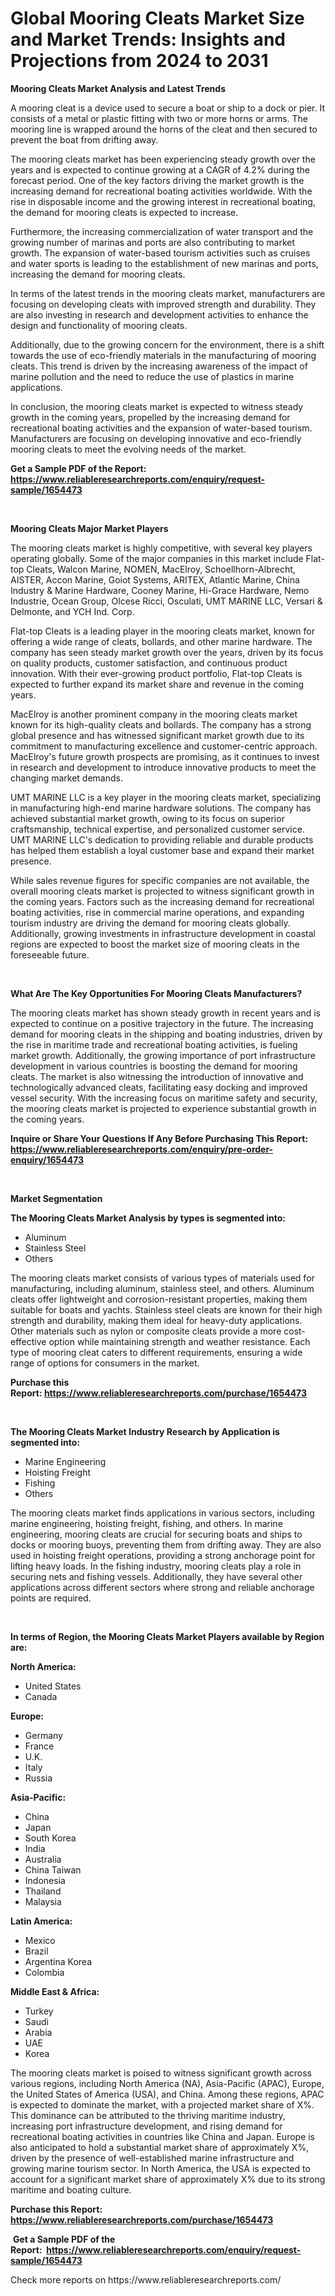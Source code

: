 <p><h1>Global Mooring Cleats Market Size and Market Trends: Insights and Projections from 2024 to 2031</h1></p><p><strong>Mooring Cleats Market Analysis and Latest Trends</strong></p>
<p><p>A mooring cleat is a device used to secure a boat or ship to a dock or pier. It consists of a metal or plastic fitting with two or more horns or arms. The mooring line is wrapped around the horns of the cleat and then secured to prevent the boat from drifting away.</p><p>The mooring cleats market has been experiencing steady growth over the years and is expected to continue growing at a CAGR of 4.2% during the forecast period. One of the key factors driving the market growth is the increasing demand for recreational boating activities worldwide. With the rise in disposable income and the growing interest in recreational boating, the demand for mooring cleats is expected to increase.</p><p>Furthermore, the increasing commercialization of water transport and the growing number of marinas and ports are also contributing to market growth. The expansion of water-based tourism activities such as cruises and water sports is leading to the establishment of new marinas and ports, increasing the demand for mooring cleats.</p><p>In terms of the latest trends in the mooring cleats market, manufacturers are focusing on developing cleats with improved strength and durability. They are also investing in research and development activities to enhance the design and functionality of mooring cleats.</p><p>Additionally, due to the growing concern for the environment, there is a shift towards the use of eco-friendly materials in the manufacturing of mooring cleats. This trend is driven by the increasing awareness of the impact of marine pollution and the need to reduce the use of plastics in marine applications.</p><p>In conclusion, the mooring cleats market is expected to witness steady growth in the coming years, propelled by the increasing demand for recreational boating activities and the expansion of water-based tourism. Manufacturers are focusing on developing innovative and eco-friendly mooring cleats to meet the evolving needs of the market.</p></p>
<p><strong>Get a Sample PDF of the Report:&nbsp; <a href="https://www.reliableresearchreports.com/enquiry/request-sample/1654473">https://www.reliableresearchreports.com/enquiry/request-sample/1654473</a></strong></p>
<p>&nbsp;</p>
<p><strong>Mooring Cleats Major Market Players</strong></p>
<p><p>The mooring cleats market is highly competitive, with several key players operating globally. Some of the major companies in this market include Flat-top Cleats, Walcon Marine, NOMEN, MacElroy, Schoellhorn-Albrecht, AISTER, Accon Marine, Goiot Systems, ARITEX, Atlantic Marine, China Industry & Marine Hardware, Cooney Marine, Hi-Grace Hardware, Nemo Industrie, Ocean Group, Olcese Ricci, Osculati, UMT MARINE LLC, Versari & Delmonte, and YCH Ind. Corp.</p><p>Flat-top Cleats is a leading player in the mooring cleats market, known for offering a wide range of cleats, bollards, and other marine hardware. The company has seen steady market growth over the years, driven by its focus on quality products, customer satisfaction, and continuous product innovation. With their ever-growing product portfolio, Flat-top Cleats is expected to further expand its market share and revenue in the coming years.</p><p>MacElroy is another prominent company in the mooring cleats market known for its high-quality cleats and bollards. The company has a strong global presence and has witnessed significant market growth due to its commitment to manufacturing excellence and customer-centric approach. MacElroy's future growth prospects are promising, as it continues to invest in research and development to introduce innovative products to meet the changing market demands.</p><p>UMT MARINE LLC is a key player in the mooring cleats market, specializing in manufacturing high-end marine hardware solutions. The company has achieved substantial market growth, owing to its focus on superior craftsmanship, technical expertise, and personalized customer service. UMT MARINE LLC's dedication to providing reliable and durable products has helped them establish a loyal customer base and expand their market presence.</p><p>While sales revenue figures for specific companies are not available, the overall mooring cleats market is projected to witness significant growth in the coming years. Factors such as the increasing demand for recreational boating activities, rise in commercial marine operations, and expanding tourism industry are driving the demand for mooring cleats globally. Additionally, growing investments in infrastructure development in coastal regions are expected to boost the market size of mooring cleats in the foreseeable future.</p></p>
<p>&nbsp;</p>
<p><strong>What Are The Key Opportunities For Mooring Cleats Manufacturers?</strong></p>
<p><p>The mooring cleats market has shown steady growth in recent years and is expected to continue on a positive trajectory in the future. The increasing demand for mooring cleats in the shipping and boating industries, driven by the rise in maritime trade and recreational boating activities, is fueling market growth. Additionally, the growing importance of port infrastructure development in various countries is boosting the demand for mooring cleats. The market is also witnessing the introduction of innovative and technologically advanced cleats, facilitating easy docking and improved vessel security. With the increasing focus on maritime safety and security, the mooring cleats market is projected to experience substantial growth in the coming years.</p></p>
<p><strong>Inquire or Share Your Questions If Any Before Purchasing This Report: <a href="https://www.reliableresearchreports.com/enquiry/pre-order-enquiry/1654473">https://www.reliableresearchreports.com/enquiry/pre-order-enquiry/1654473</a></strong></p>
<p>&nbsp;</p>
<p><strong>Market Segmentation</strong></p>
<p><strong>The Mooring Cleats Market Analysis by types is segmented into:</strong></p>
<p><ul><li>Aluminum</li><li>Stainless Steel</li><li>Others</li></ul></p>
<p><p>The mooring cleats market consists of various types of materials used for manufacturing, including aluminum, stainless steel, and others. Aluminum cleats offer lightweight and corrosion-resistant properties, making them suitable for boats and yachts. Stainless steel cleats are known for their high strength and durability, making them ideal for heavy-duty applications. Other materials such as nylon or composite cleats provide a more cost-effective option while maintaining strength and weather resistance. Each type of mooring cleat caters to different requirements, ensuring a wide range of options for consumers in the market.</p></p>
<p><strong>Purchase this Report:&nbsp;<a href="https://www.reliableresearchreports.com/purchase/1654473">https://www.reliableresearchreports.com/purchase/1654473</a></strong></p>
<p>&nbsp;</p>
<p><strong>The Mooring Cleats Market Industry Research by Application is segmented into:</strong></p>
<p><ul><li>Marine Engineering</li><li>Hoisting Freight</li><li>Fishing</li><li>Others</li></ul></p>
<p><p>The mooring cleats market finds applications in various sectors, including marine engineering, hoisting freight, fishing, and others. In marine engineering, mooring cleats are crucial for securing boats and ships to docks or mooring buoys, preventing them from drifting away. They are also used in hoisting freight operations, providing a strong anchorage point for lifting heavy loads. In the fishing industry, mooring cleats play a role in securing nets and fishing vessels. Additionally, they have several other applications across different sectors where strong and reliable anchorage points are required.</p></p>
<p>&nbsp;</p>
<p><strong>In terms of Region, the Mooring Cleats Market Players available by Region are:</strong></p>
<p>
    <p> <strong> North America: </strong>
        <ul>
            <li>United States</li>
            <li>Canada</li>
        </ul>
        </p> 
    <p> <strong> Europe: </strong>
        <ul>
            <li>Germany</li>
            <li>France</li>
            <li>U.K.</li>
            <li>Italy</li>
            <li>Russia</li>
        </ul>
        </p> 
    <p> <strong> Asia-Pacific: </strong>
        <ul>
            <li>China</li>
            <li>Japan</li>
            <li>South Korea</li>
            <li>India</li>
            <li>Australia</li>
            <li>China Taiwan</li>
            <li>Indonesia</li>
            <li>Thailand</li>
            <li>Malaysia</li>
        </ul>
        </p> 
    <p> <strong> Latin America: </strong>
        <ul>
            <li>Mexico</li>
            <li>Brazil</li>
            <li>Argentina Korea</li>
            <li>Colombia</li>
        </ul>
        </p> 
    <p> <strong> Middle East & Africa: </strong>
        <ul>
            <li>Turkey</li>
            <li>Saudi</li>
            <li>Arabia</li>
            <li>UAE</li>
            <li>Korea</li>
        </ul>
    </p>
    </p>
<p><p>The mooring cleats market is poised to witness significant growth across various regions, including North America (NA), Asia-Pacific (APAC), Europe, the United States of America (USA), and China. Among these regions, APAC is expected to dominate the market, with a projected market share of X%. This dominance can be attributed to the thriving maritime industry, increasing port infrastructure development, and rising demand for recreational boating activities in countries like China and Japan. Europe is also anticipated to hold a substantial market share of approximately X%, driven by the presence of well-established marine infrastructure and growing marine tourism sector. In North America, the USA is expected to account for a significant market share of approximately X% due to its strong maritime and boating culture.</p></p>
<p><strong>Purchase this Report: <a href="https://www.reliableresearchreports.com/purchase/1654473">https://www.reliableresearchreports.com/purchase/1654473</a></strong></p>
<p>&nbsp;<strong>Get a Sample PDF of the Report:&nbsp;&nbsp;<a href="https://www.reliableresearchreports.com/enquiry/request-sample/1654473">https://www.reliableresearchreports.com/enquiry/request-sample/1654473</a></strong></p>
<p><strong></strong></p>
<p>Check more reports on https://www.reliableresearchreports.com/</p>
